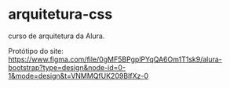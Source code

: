# arquitetura-css
curso de arquitetura da Alura. 

Protótipo do site: https://www.figma.com/file/0gMF5BPgplPYqQA6Om1T1sk9/alura-bootstrap?type=design&node-id=0-1&mode=design&t=VNMMQfUK209BIfXz-0
